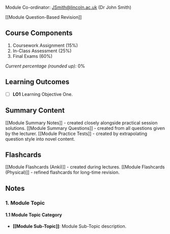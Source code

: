 Module Co-ordinator: JSmith@lincoln.ac.uk (Dr John Smith)

[[Module Question-Based Revision]]

## Course Components

1. Coursework Assignment (15%)
2. In-Class Assessment (25%)
3. Final Exams (60%)

*Current percentage (rounded up):* 0%

## Learning Outcomes

- [ ] **LO1** Learning Objective One.

## Summary Content

[[Module Summary Notes]] - created closely alongside practical session solutions.
[[Module Summary Questions]] - created from all questions given by the lecturer.
[[Module Practice Tests]] - created by extrapolating question style into novel content.

## Flashcards

[[Module Flashcards (Anki)]] - created during lectures.
[[Module Flashcards (Physical)]] - refined flashcards for long-time revision.

## Notes

### 1. Module Topic

#### 1.1 Module Topic Category

- **[[Module Sub-Topic]]**: Module Sub-Topic description.